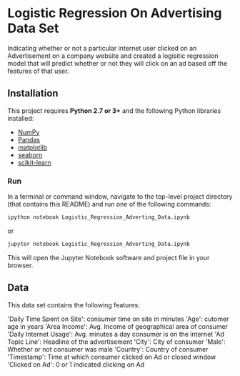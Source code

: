# Logistic Regression On Advertising Data Set

 Indicating whether or not a particular internet user clicked on an Advertisement on a company website and created a logisitic regression model that will predict whether or not they will click on an ad based off the features of that user.


## Installation

This project requires **Python 2.7 or 3+** and the following Python libraries installed:

- [NumPy](http://www.numpy.org/)
- [Pandas](http://pandas.pydata.org)
- [matplotlib](http://matplotlib.org/)
- [seaborn](https://seaborn.pydata.org/)
- [scikit-learn](http://scikit-learn.org/stable/)


### Run

In a terminal or command window, navigate to the top-level project directory (that contains this README) and run one of the following commands:

```bash
ipython notebook Logistic_Regression_Adverting_Data.ipynb
```  
or
```bash
jupyter notebook Logistic_Regression_Adverting_Data.ipynb
```

This will open the Jupyter Notebook software and project file in your browser.



## Data

This data set contains the following features:

'Daily Time Spent on Site': consumer time on site in minutes
'Age': cutomer age in years
'Area Income': Avg. Income of geographical area of consumer
'Daily Internet Usage': Avg. minutes a day consumer is on the internet
'Ad Topic Line': Headline of the advertisement
'City': City of consumer
'Male': Whether or not consumer was male
'Country': Country of consumer
'Timestamp': Time at which consumer clicked on Ad or closed window
'Clicked on Ad': 0 or 1 indicated clicking on Ad




